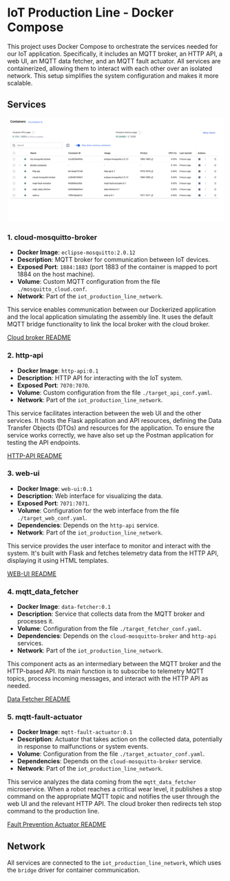 # IoT Production Line - Docker Compose

This project uses Docker Compose to orchestrate the services needed for our IoT application. Specifically, it includes an MQTT broker, an HTTP API, a web UI, an MQTT data fetcher, and an MQTT fault actuator. All services are containerized, allowing them to interact with each other over an isolated network. This setup simplifies the system configuration and makes it more scalable.

## Services

![Docker Services](../readme_images/services.png)

### 1. **cloud-mosquitto-broker**

- **Docker Image**: `eclipse-mosquitto:2.0.12`
- **Description**: MQTT broker for communication between IoT devices.
- **Exposed Port**: `1884:1883` (port 1883 of the container is mapped to port 1884 on the host machine).
- **Volume**: Custom MQTT configuration from the file `./mosquitto_cloud.conf`.
- **Network**: Part of the `iot_production_line_network`.

This service enables communication between our Dockerized application and the local application simulating the assembly line. It uses the default MQTT bridge functionality to link the local broker with the cloud broker.

[Cloud broker README](/mqtt-cloud-broker/README.md)

### 2. **http-api**

- **Docker Image**: `http-api:0.1`
- **Description**: HTTP API for interacting with the IoT system.
- **Exposed Port**: `7070:7070`.
- **Volume**: Custom configuration from the file `./target_api_conf.yaml`.
- **Network**: Part of the `iot_production_line_network`.

This service facilitates interaction between the web UI and the other services. It hosts the Flask application and API resources, defining the Data Transfer Objects (DTOs) and resources for the application. To ensure the service works correctly, we have also set up the Postman application for testing the API endpoints.

[HTTP-API README](/http-api/README.md)

### 3. **web-ui**

- **Docker Image**: `web-ui:0.1`
- **Description**: Web interface for visualizing the data.
- **Exposed Port**: `7071:7071`.
- **Volume**: Configuration for the web interface from the file `./target_web_conf.yaml`.
- **Dependencies**: Depends on the `http-api` service.
- **Network**: Part of the `iot_production_line_network`.

This service provides the user interface to monitor and interact with the system. It's built with Flask and fetches telemetry data from the HTTP API, displaying it using HTML templates.

[WEB-UI README](/web-ui/README.md)

### 4. **mqtt_data_fetcher**

- **Docker Image**: `data-fetcher:0.1`
- **Description**: Service that collects data from the MQTT broker and processes it.
- **Volume**: Configuration from the file `./target_fetcher_conf.yaml`.
- **Dependencies**: Depends on the `cloud-mosquitto-broker` and `http-api` services.
- **Network**: Part of the `iot_production_line_network`.

This component acts as an intermediary between the MQTT broker and the HTTP-based API. Its main function is to subscribe to telemetry MQTT topics, process incoming messages, and interact with the HTTP API as needed.

[Data Fetcher README](/data-fetcher/README.md)

### 5. **mqtt-fault-actuator**

- **Docker Image**: `mqtt-fault-actuator:0.1`
- **Description**: Actuator that takes action on the collected data, potentially in response to malfunctions or system events.
- **Volume**: Configuration from the file `./target_actuator_conf.yaml`.
- **Dependencies**: Depends on the `cloud-mosquitto-broker` service.
- **Network**: Part of the `iot_production_line_network`.

This service analyzes the data coming from the `mqtt_data_fetcher` microservice. When a robot reaches a critical wear level, it publishes a stop command on the appropriate MQTT topic and notifies the user through the web UI and the relevant HTTP API. The cloud broker then redirects teh stop command to the production line.

[Fault Prevention Actuator README](/fault-prevention-actuator/README.md)

## Network

All services are connected to the `iot_production_line_network`, which uses the `bridge` driver for container communication.
